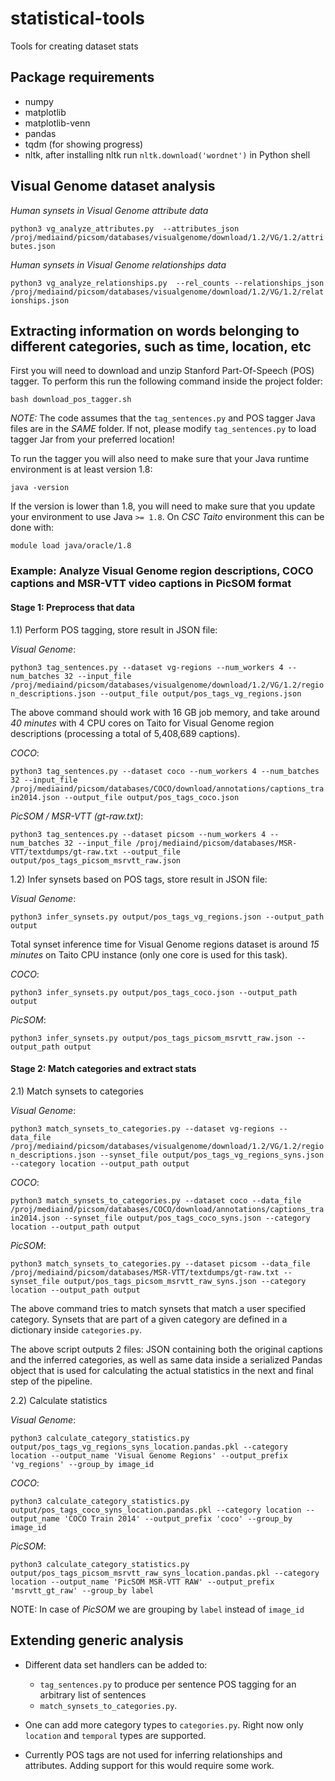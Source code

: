 # statistical-tools
Tools for creating dataset stats

## Package requirements

* numpy
* matplotlib
* matplotlib-venn
* pandas
* tqdm (for showing progress)
* nltk, after installing nltk run `nltk.download('wordnet')` in Python shell

## Visual Genome dataset analysis

*Human synsets in Visual Genome attribute data*

`python3 vg_analyze_attributes.py 
    --attributes_json /proj/mediaind/picsom/databases/visualgenome/download/1.2/VG/1.2/attributes.json`

*Human synsets in Visual Genome relationships data*

`python3 vg_analyze_relationships.py  --rel_counts
    --relationships_json /proj/mediaind/picsom/databases/visualgenome/download/1.2/VG/1.2/relationships.json`

## Extracting information on words belonging to different categories, such as time, location, etc

First you will need to download and unzip Stanford Part-Of-Speech (POS) tagger. To perform this run the following command inside the project folder:

`bash download_pos_tagger.sh`

*NOTE:* The code assumes that the `tag_sentences.py` and POS tagger Java files are in the _SAME_ folder. If not, please modify `tag_sentences.py` to load tagger Jar from your preferred location!

To run the tagger you will also need to make sure that your Java runtime environment is at least version 1.8:

`java -version`

If the version is lower than 1.8, you will need to make sure that you update your environment to use Java `>= 1.8`. On _CSC Taito_ environment this can be done with:

`module load java/oracle/1.8`

### Example: Analyze Visual Genome region descriptions, COCO captions and MSR-VTT video captions in PicSOM format

#### Stage 1: Preprocess that data

1.1) Perform POS tagging, store result in JSON file:

_Visual Genome_:

`python3 tag_sentences.py --dataset vg-regions --num_workers 4 --num_batches 32 --input_file /proj/mediaind/picsom/databases/visualgenome/download/1.2/VG/1.2/region_descriptions.json --output_file output/pos_tags_vg_regions.json`

The above command should work with 16 GB job memory, and take around *40 minutes* with 4 CPU cores on Taito for Visual Genome region descriptions (processing a total of 5,408,689 captions).

_COCO_:

`python3 tag_sentences.py --dataset coco --num_workers 4 --num_batches 32 --input_file  /proj/mediaind/picsom/databases/COCO/download/annotations/captions_train2014.json --output_file output/pos_tags_coco.json`

_PicSOM / MSR-VTT (gt-raw.txt)_:

`python3 tag_sentences.py --dataset picsom --num_workers 4 --num_batches 32 --input_file /proj/mediaind/picsom/databases/MSR-VTT/textdumps/gt-raw.txt --output_file output/pos_tags_picsom_msrvtt_raw.json`


1.2) Infer synsets based on POS tags, store result in JSON file:

_Visual Genome_:

`python3 infer_synsets.py output/pos_tags_vg_regions.json --output_path output`

Total synset inference time for Visual Genome regions dataset is around *15 minutes* on Taito CPU instance (only one core is used for this task).

_COCO_:

`python3 infer_synsets.py output/pos_tags_coco.json --output_path output`

_PicSOM_:

`python3 infer_synsets.py output/pos_tags_picsom_msrvtt_raw.json --output_path output`

#### Stage 2: Match categories and extract stats

2.1) Match synsets to categories

_Visual Genome_:

`python3 match_synsets_to_categories.py --dataset vg-regions --data_file /proj/mediaind/picsom/databases/visualgenome/download/1.2/VG/1.2/region_descriptions.json --synset_file output/pos_tags_vg_regions_syns.json --category location --output_path output`

_COCO_:

`python3 match_synsets_to_categories.py --dataset coco --data_file /proj/mediaind/picsom/databases/COCO/download/annotations/captions_train2014.json --synset_file output/pos_tags_coco_syns.json --category location --output_path output`

_PicSOM_:

`python3 match_synsets_to_categories.py --dataset picsom --data_file /proj/mediaind/picsom/databases/MSR-VTT/textdumps/gt-raw.txt --synset_file output/pos_tags_picsom_msrvtt_raw_syns.json --category location --output_path output`

The above command tries to match synsets that match a user specified category. Synsets that are part of a given category are defined in a dictionary inside `categories.py`. 

The above script outputs 2 files: JSON containing both the original captions and the inferred categories, as well as same data inside a serialized Pandas object that is used for calculating the actual statistics in the next and final step of the pipeline.

2.2) Calculate statistics

_Visual Genome_:

`python3 calculate_category_statistics.py output/pos_tags_vg_regions_syns_location.pandas.pkl --category location --output_name 'Visual Genome Regions' --output_prefix 'vg_regions' --group_by image_id`

_COCO_:

`python3 calculate_category_statistics.py output/pos_tags_coco_syns_location.pandas.pkl --category location --output_name 'COCO Train 2014' --output_prefix 'coco' --group_by image_id`

_PicSOM_:

`python3 calculate_category_statistics.py output/pos_tags_picsom_msrvtt_raw_syns_location.pandas.pkl --category location --output_name 'PicSOM MSR-VTT RAW' --output_prefix 'msrvtt_gt_raw' --group_by label`

NOTE: In case of _PicSOM_ we are grouping by `label` instead of `image_id`


## Extending generic analysis

* Different data set handlers can be added to:
    *  `tag_sentences.py` to produce per sentence POS tagging for an arbitrary list of sentences
    * `match_synsets_to_categories.py`.

* One can add more category types to `categories.py`. Right now only `location` and `temporal` types are supported.

* Currently POS tags are not used for inferring relationships and attributes. Adding support for this would require some work.

